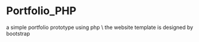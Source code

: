 # Portfolio_PHP
 a simple portfolio prototype using php \\
 the website template is designed by bootstrap 
